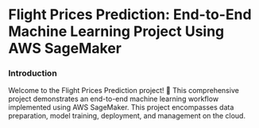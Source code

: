 # Flight Prices Prediction: End-to-End Machine Learning Project Using AWS SageMaker

### Introduction
Welcome to the Flight Prices Prediction project! 🚀 This comprehensive project demonstrates an end-to-end machine learning workflow implemented using AWS SageMaker. This project encompasses data preparation, model training, deployment, and management on the cloud.
